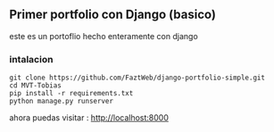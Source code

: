 ## Primer portfolio con Django (basico)

este es un portoflio hecho enteramente con django 

### intalacion

```
git clone https://github.com/FaztWeb/django-portfolio-simple.git
cd MVT-Tobias
pip install -r requirements.txt
python manage.py runserver
```

ahora puedas visitar : <a href="http://localhost:8000" target="_blank">http://localhost:8000</a>